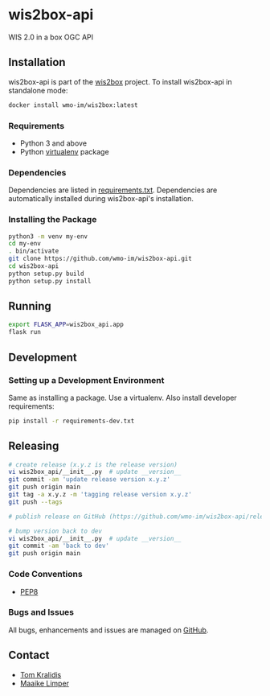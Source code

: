 # wis2box-api

WIS 2.0 in a box OGC API

## Installation

wis2box-api is part of the [wis2box](https://docs.wis2box.wis.wmo.int) project.  To
install wis2box-api in standalone mode:

```bash
docker install wmo-im/wis2box:latest
```

### Requirements

* Python 3 and above
* Python [virtualenv](https://virtualenv.pypa.io/) package

### Dependencies

Dependencies are listed in [requirements.txt](requirements.txt). Dependencies
are automatically installed during wis2box-api's installation.

### Installing the Package

```bash
python3 -m venv my-env
cd my-env
. bin/activate
git clone https://github.com/wmo-im/wis2box-api.git
cd wis2box-api
python setup.py build
python setup.py install
```

## Running

```bash
export FLASK_APP=wis2box_api.app
flask run
```

## Development

### Setting up a Development Environment

Same as installing a package.  Use a virtualenv.  Also install developer
requirements:

```bash
pip install -r requirements-dev.txt
```

## Releasing

```bash
# create release (x.y.z is the release version)
vi wis2box_api/__init__.py  # update __version__
git commit -am 'update release version x.y.z'
git push origin main
git tag -a x.y.z -m 'tagging release version x.y.z'
git push --tags

# publish release on GitHub (https://github.com/wmo-im/wis2box-api/releases/new)

# bump version back to dev
vi wis2box_api/__init__.py  # update __version__
git commit -am 'back to dev'
git push origin main
```

### Code Conventions

* [PEP8](https://www.python.org/dev/peps/pep-0008)

### Bugs and Issues

All bugs, enhancements and issues are managed on [GitHub](https://github.com/wmo-im/wis2box-api/issues).

## Contact

* [Tom Kralidis](https://github.com/tomkralidis)
* [Maaike Limper](https://github.com/maaikelimper)
